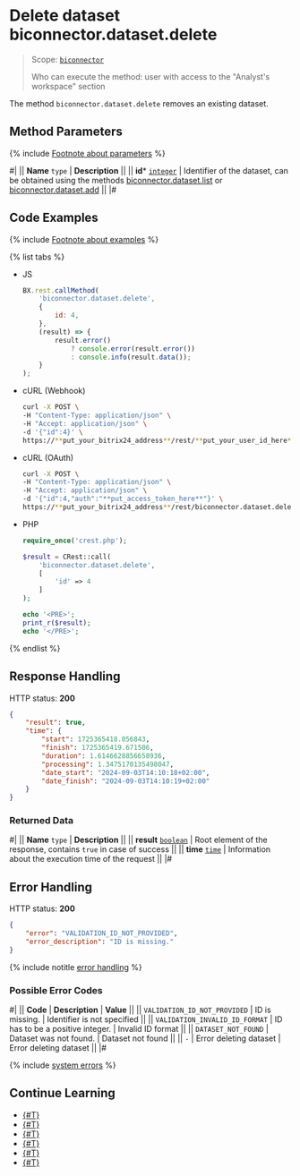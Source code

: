 # Delete dataset biconnector.dataset.delete

> Scope: [`biconnector`](../../scopes/permissions.md)
>
> Who can execute the method: user with access to the "Analyst's workspace" section

The method `biconnector.dataset.delete` removes an existing dataset.

## Method Parameters

{% include [Footnote about parameters](../../../_includes/required.md) %}

#|
|| **Name**
`type` | **Description** ||
|| **id***
[`integer`](../../data-types.md) | Identifier of the dataset, can be obtained using the methods [biconnector.dataset.list](./biconnector-dataset-list.md) or [biconnector.dataset.add](./biconnector-dataset-add.md) ||
|#

## Code Examples

{% include [Footnote about examples](../../../_includes/examples.md) %}

{% list tabs %}

- JS

    ```js
    BX.rest.callMethod(
        'biconnector.dataset.delete',
        {
            id: 4,
        },
        (result) => {
            result.error()
                ? console.error(result.error())
                : console.info(result.data());
        }
    );
    ```

- cURL (Webhook)

    ```bash
    curl -X POST \
    -H "Content-Type: application/json" \
    -H "Accept: application/json" \
    -d '{"id":4}' \
    https://**put_your_bitrix24_address**/rest/**put_your_user_id_here**/**put_your_webhook_here**/biconnector.dataset.delete
    ```

- cURL (OAuth)

    ```bash
    curl -X POST \
    -H "Content-Type: application/json" \
    -H "Accept: application/json" \
    -d '{"id":4,"auth":"**put_access_token_here**"}' \
    https://**put_your_bitrix24_address**/rest/biconnector.dataset.delete
    ```

- PHP

    ```php
    require_once('crest.php');

    $result = CRest::call(
        'biconnector.dataset.delete',
        [
            'id' => 4
        ]
    );

    echo '<PRE>';
    print_r($result);
    echo '</PRE>';
    ```

{% endlist %}

## Response Handling

HTTP status: **200**

```json
{
    "result": true,
    "time": {
        "start": 1725365418.056843,
        "finish": 1725365419.671506,
        "duration": 1.6146628856658936,
        "processing": 1.3475170135498047,
        "date_start": "2024-09-03T14:10:18+02:00",
        "date_finish": "2024-09-03T14:10:19+02:00"
    }
}
```

### Returned Data

#|
|| **Name**
`type` | **Description** ||
|| **result**
[`boolean`](../../data-types.md) | Root element of the response, contains `true` in case of success ||
|| **time**
[`time`](../../data-types.md#time) | Information about the execution time of the request ||
|#

## Error Handling

HTTP status: **200**

```json
{
    "error": "VALIDATION_ID_NOT_PROVIDED",
    "error_description": "ID is missing."
}
```

{% include notitle [error handling](../../../_includes/error-info.md) %}

### Possible Error Codes

#|
|| **Code** | **Description** | **Value** ||
|| `VALIDATION_ID_NOT_PROVIDED` | ID is missing. | Identifier is not specified ||
|| `VALIDATION_INVALID_ID_FORMAT` | ID has to be a positive integer. | Invalid ID format ||
|| `DATASET_NOT_FOUND` | Dataset was not found. | Dataset not found ||
|| `-` | Error deleting dataset | Error deleting dataset ||
|#

{% include [system errors](../../../_includes/system-errors.md) %}

## Continue Learning

- [{#T}](./biconnector-dataset-add.md)
- [{#T}](./biconnector-dataset-update.md)
- [{#T}](./biconnector-dataset-fields-update.md)
- [{#T}](./biconnector-dataset-get.md)
- [{#T}](./biconnector-dataset-list.md)
- [{#T}](./biconnector-dataset-fields.md)